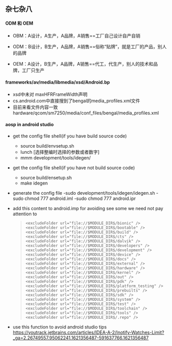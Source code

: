 ## 杂七杂八

#### ODM 和 OEM

+ OBM：A设计，A生产，A品牌，A销售==工厂自己设计自产自销

+ ODM：B设计，B生产，A品牌，A销售==俗称“贴牌”，就是工厂的产品，别人的品牌

+ OEM：A设计，B生产，A品牌，A销售==代工，代生产，别人的技术和品牌，工厂只生产

#### frameworks/av/media/libmedia/xsd/Android.bp
+ xsd中未对 maxHFRFrameWidth声明
+ cs.android.com中直接搜到了bengal的media_profiles.xml文件
+ 目前来看文件内容一致
hardware/qcom/sm7250/media/conf_files/bengal/media_profiles.xml

#### aosp in android studio
+ get the config file shell(if you have build source code)
	- source build/envsetup.sh
	- lunch [选择整编时选择的参数或者数字]
	- mmm development/tools/idegen/

+ get the config file shell(if you have not build source code)
	- source build/ensetup.sh  
	- make idegen

+ generate the config file
	-sudo development/tools/idegen/idegen.sh
	-sudo chmod 777 android.iml
	-sudo chmod 777 android.ipr

+ add this content to android.imp for avoiding see some we need not pay attention to

    >     <excludeFolder url="file://$MODULE_DIR$/bionic" />
    >     <excludeFolder url="file://$MODULE_DIR$/bootable" />
    >     <excludeFolder url="file://$MODULE_DIR$/build" />
    >     <excludeFolder url="file://$MODULE_DIR$/cts" />
    >     <excludeFolder url="file://$MODULE_DIR$/dalvik" />
    >     <excludeFolder url="file://$MODULE_DIR$/developers" />
    >     <excludeFolder url="file://$MODULE_DIR$/development" />
    >     <excludeFolder url="file://$MODULE_DIR$/device" />
    >     <excludeFolder url="file://$MODULE_DIR$/docs" />
    >     <excludeFolder url="file://$MODULE_DIR$/external" />
    >     <excludeFolder url="file://$MODULE_DIR$/hardware" />
    >     <excludeFolder url="file://$MODULE_DIR$/kernel" />
    >     <excludeFolder url="file://$MODULE_DIR$/out" />
    >     <excludeFolder url="file://$MODULE_DIR$/pdk" />
    >     <excludeFolder url="file://$MODULE_DIR$/platform_testing" />
    >     <excludeFolder url="file://$MODULE_DIR$/prebuilts" />
    >     <excludeFolder url="file://$MODULE_DIR$/sdk" />
    >     <excludeFolder url="file://$MODULE_DIR$/system" />
    >     <excludeFolder url="file://$MODULE_DIR$/test" />
    >     <excludeFolder url="file://$MODULE_DIR$/toolchain" />
    >     <excludeFolder url="file://$MODULE_DIR$/tools" />
    >     <excludeFolder url="file://$MODULE_DIR$/.repo" />

+ use this function to avoid android studio tips
    https://youtrack.jetbrains.com/articles/IDEA-A-2/Inotify-Watches-Limit?_ga=2.26749557.95062241.1621356487-591637766.1621356487
